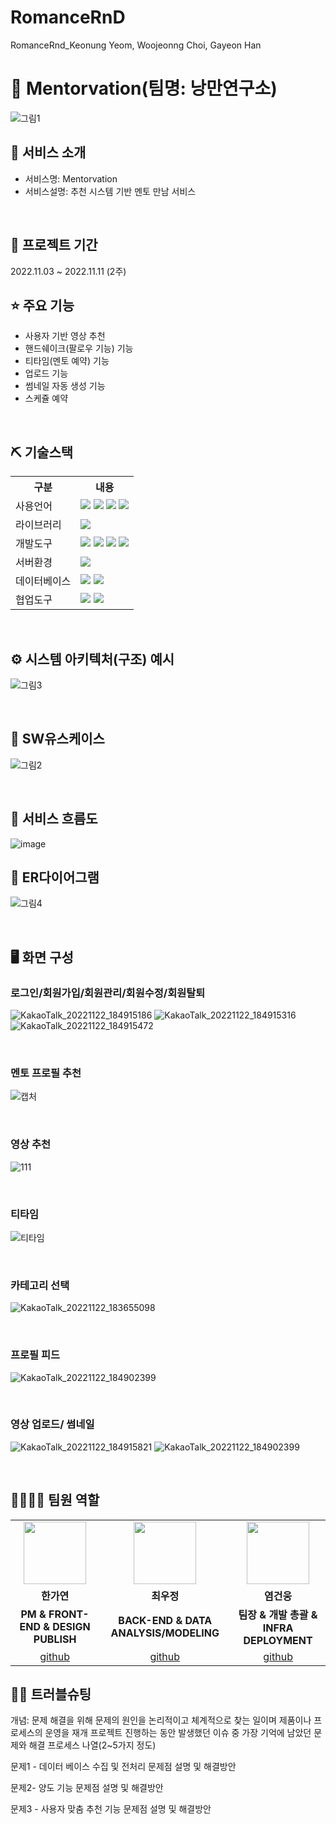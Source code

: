 # RomanceRnD
RomanceRnd_Keonung Yeom, Woojeonng Choi, Gayeon Han
# 📎 Mentorvation(팀명: 낭만연구소)


![그림1](https://user-images.githubusercontent.com/112544742/203277050-4b2cdb84-e0bf-4d90-ad3f-6fc0d0bc1e92.png)

## 👀 서비스 소개
* 서비스명: Mentorvation
* 서비스설명: 추천 시스템 기반 멘토 만남 서비스

<br>

## 📅 프로젝트 기간
2022.11.03 ~ 2022.11.11 (2주)
<br>

## ⭐ 주요 기능
* 사용자 기반 영상 추천
* 핸드쉐이크(팔로우 기능) 기능
* 티타임(멘토 예약) 기능
* 업로드 기능
* 썸네일 자동 생성 기능
* 스케쥴 예약
<br>

## ⛏ 기술스택
<table>
    <tr>
        <th>구분</th>
        <th>내용</th>
    </tr>
    <tr>
        <td>사용언어</td>
        <td>
            <img src="https://img.shields.io/badge/Java-007396?style=for-the-badge&logo=java&logoColor=white"/>
            <img src="https://img.shields.io/badge/HTML5-E34F26?style=for-the-badge&logo=HTML5&logoColor=white"/>
            <img src="https://img.shields.io/badge/CSS3-1572B6?style=for-the-badge&logo=CSS3&logoColor=white"/>
            <img src="https://img.shields.io/badge/JavaScript-F7DF1E?style=for-the-badge&logo=JavaScript&logoColor=white"/>
        </td>
    </tr>
    <tr>
        <td>라이브러리</td>
        <td>
            <img src="https://img.shields.io/badge/BootStrap-7952B3?style=for-the-badge&logo=BootStrap&logoColor=white"/>
        </td>
    </tr>
    <tr>
        <td>개발도구</td>
        <td>
            <img src="https://img.shields.io/badge/Eclipse-2C2255?style=for-the-badge&logo=Eclipse&logoColor=white"/>
            <img src="https://img.shields.io/badge/RaskpberryPi-A22846?style=for-the-badge&logo=RaskpberryPi&logoColor=white"/>
            <img src="https://img.shields.io/badge/Arduino-00979D?style=for-the-badge&logo=Arduino&logoColor=white"/>
            <img src="https://img.shields.io/badge/VSCode-007ACC?style=for-the-badge&logo=VisualStudioCode&logoColor=white"/>
        </td>
    </tr>
    <tr>
        <td>서버환경</td>
        <td>
            <img src="https://img.shields.io/badge/Apache Tomcat-D22128?style=for-the-badge&logo=Apache Tomcat&logoColor=white"/>
        </td>
    </tr>
    <tr>
        <td>데이터베이스</td>
        <td>
            <img src="https://img.shields.io/badge/Firebase-FFCA28?style=for-the-badge&logo=Firebase&logoColor=white"/>
            <img src="https://img.shields.io/badge/Oracle 11g-F80000?style=for-the-badge&logo=Oracle&logoColor=white"/>
        </td>
    </tr>
    <tr>
        <td>협업도구</td>
        <td>
            <img src="https://img.shields.io/badge/Git-F05032?style=for-the-badge&logo=Git&logoColor=white"/>
            <img src="https://img.shields.io/badge/GitHub-181717?style=for-the-badge&logo=GitHub&logoColor=white"/>
        </td>
    </tr>
</table>


<br>

## ⚙ 시스템 아키텍처(구조) 예시 
![그림3](https://user-images.githubusercontent.com/112544742/203277702-c82fbace-b9ce-4f0a-8ee4-e144920bd49b.png)

<br>

## 📌 SW유스케이스
![그림2](https://user-images.githubusercontent.com/112544742/203277517-8a949ee8-965c-440e-92d8-9cb13867b69d.png)

<br>

## 📌 서비스 흐름도
![image](https://user-images.githubusercontent.com/25995055/178401048-d6484bda-a2d7-40e1-998b-2bd195cd9f89.png)
<br>

## 📌 ER다이어그램
![그림4](https://user-images.githubusercontent.com/112544742/203277864-0f7ac068-b60a-4330-acb8-156f170d6f38.png)

<br>

## 🖥 화면 구성

### 로그인/회원가입/회원관리/회원수정/회원탈퇴
![KakaoTalk_20221122_184915186](https://user-images.githubusercontent.com/112544742/203283889-26418e2e-a9c4-4aeb-875a-96bfa40efd6d.png)
![KakaoTalk_20221122_184915316](https://user-images.githubusercontent.com/112544742/203283896-64b7623a-9281-494d-8c48-70f70bf12676.png)
![KakaoTalk_20221122_184915472](https://user-images.githubusercontent.com/112544742/203284406-de75ecd7-b54a-4d7a-a0cf-9a48a56079ee.png)

<br>

### 멘토 프로필 추천
![캡처](https://user-images.githubusercontent.com/112544742/203283948-b79434d6-2c85-4c39-8274-30db567094c8.PNG)

<br>

### 영상 추천
![111](https://user-images.githubusercontent.com/112544742/203285907-87f46493-689c-4f53-a8d3-3d3bb1dbda9f.png)


<br>

### 티타임
![티타임](https://user-images.githubusercontent.com/112544742/203284012-60c46430-0e21-4ed2-832b-307477c519c5.png)

<br>

### 카테고리 선택
![KakaoTalk_20221122_183655098](https://user-images.githubusercontent.com/112544742/203284242-755ce166-a411-4860-a95f-6bc350c0ab08.png)

<br>

### 프로필 피드
![KakaoTalk_20221122_184902399](https://user-images.githubusercontent.com/112544742/203284281-8e92ca8c-4b82-409a-9732-65e0b0e614b7.png)

<br>

### 영상 업로드/ 썸네일
![KakaoTalk_20221122_184915821](https://user-images.githubusercontent.com/112544742/203284400-598fc2b7-ef3a-42b3-b5b7-c589f6806ffe.png)
![KakaoTalk_20221122_184902399](https://user-images.githubusercontent.com/112544742/203284437-74f24bb7-ee40-43ae-ba06-0543fdab1046.png)

<br>

## 👨‍👩‍👦‍👦 팀원 역할
<table>
  <tr>
    <td align="center"><img src="https://item.kakaocdn.net/do/fd49574de6581aa2a91d82ff6adb6c0115b3f4e3c2033bfd702a321ec6eda72c" width="100" height="100"/></td>
    <td align="center"><img src="https://mb.ntdtv.kr/assets/uploads/2019/01/Screen-Shot-2019-01-08-at-4.31.55-PM-e1546932545978.png" width="100" height="100"/></td>
    <td align="center"><img src="https://mblogthumb-phinf.pstatic.net/20160127_177/krazymouse_1453865104404DjQIi_PNG/%C4%AB%C4%AB%BF%C0%C7%C1%B7%BB%C1%EE_%B6%F3%C0%CC%BE%F0.png?type=w2" width="100" height="100"/></td>
  </tr>
  <tr>
    <td align="center"><strong>한가연</strong></td>
    <td align="center"><strong>최우정</strong></td>
    <td align="center"><strong>염건웅</strong></td>
  </tr>
  <tr>
    <td align="center"><b>PM & FRONT-END & DESIGN PUBLISH</b></td>
    <td align="center"><b>BACK-END & DATA ANALYSIS/MODELING</b></td>
    <td align="center"><b>팀장 & 개발 총괄 & INFRA DEPLOYMENT</b></td>
  </tr>
  <tr>
    <td align="center"><a href="https://github.com/444tang" target='_blank'>github</a></td>
    <td align="center"><a href="https://github.com/choi0302" target='_blank'>github</a></td>
    <td align="center"><a href="https://github.com/codeung" target='_blank'>github</a></td>
  </tr>
</table>

## 🤾‍♂️ 트러블슈팅
개념: 문제 해결을 위해 문제의 원인을 논리적이고 체계적으로 찾는 일이며 제품이나 프로세스의 운영을 재개 프로젝트 진행하는 동안 발생했던 이슈 중 가장 기억에 남았던 문제와 해결 프로세스 나열(2~5가지 정도)

문제1 - 데이터 베이스 수집 및 전처리
문제점 설명 및 해결방안

문제2- 양도 기능
문제점 설명 및 해결방안

문제3 - 사용자 맞춤 추천 기능
문제점 설명 및 해결방안
